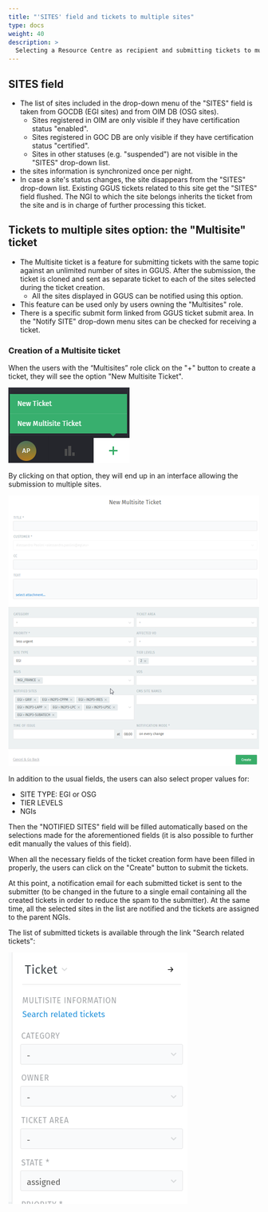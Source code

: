 ```yaml
---
title: "'SITES' field and tickets to multiple sites"
type: docs
weight: 40
description: >
  Selecting a Resource Centre as recipient and submitting tickets to multiple RCs
---
```


## SITES field

- The list of sites included in the drop-down menu of the "SITES" field is taken
  from GOCDB (EGI sites) and from OIM DB (OSG sites).
  - Sites registered in OIM are only visible if they have certification status
  "enabled".
  - Sites registered in GOC DB are only visible if they have certification status
  "certified".
  - Sites in other statuses (e.g. "suspended") are not visible in the "SITES"
  drop-down list.
- the sites information is synchronized once per night.
- In case a site's status changes, the site disappears from the "SITES"
  drop-down list. Existing GGUS tickets related to this site get the "SITES"
  field flushed. The NGI to which the site belongs inherits the ticket from the
  site and is in charge of further processing this ticket.

## Tickets to multiple sites option: the "Multisite" ticket

- The Multisite ticket is a feature for submitting tickets with the same
  topic against an unlimited number of sites in GGUS. After the submission,
  the ticket is cloned and sent as separate ticket to each of the sites
  selected during the ticket creation.
  - All the sites displayed in GGUS can be notified using this option.
- This feature can be used only by users owning the "Multisites" role.
- There is a specific submit form linked from GGUS ticket submit area. In the
  "Notify SITE" drop-down menu sites can be checked for receiving a ticket.

### Creation of a Multisite ticket

When the users with the “Multisites” role click on the "+" button to create a
ticket, they will see the option "New Multisite Ticket".

![Create Multisite ticket](create-multi-tickets.png)

By clicking on that option, they will end up in an interface allowing the
submission to multiple sites.

![Multiple tickets interface](multiple-tickets.png)

In addition to the usual fields, the users can also select proper values for:

  - SITE TYPE: EGI or OSG
  - TIER LEVELS
  - NGIs

Then the "NOTIFIED SITES" field will be filled automatically based on the
selections made for the aforementioned fields (it is also possible to further
edit manually the values of this field).

When all the necessary fields of the ticket creation form have been filled in
properly, the users can click on the "Create" button to submit the tickets.

At this point, a notification email for each submitted ticket is sent to the
submitter (to be changed in the future to a single email containing all the
created tickets in order to reduce the spam to the submitter). At the same
time, all the selected sites in the list are notified and the tickets are
assigned to the parent NGIs.

The list of submitted tickets is available through the link "Search related
tickets":

![Search multi tickets](multisite-search.png)
